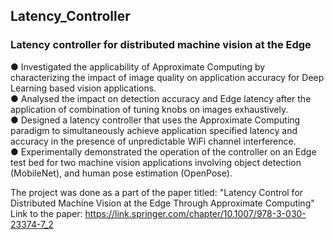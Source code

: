 ## Latency_Controller
### Latency controller for distributed machine vision at the Edge
● Investigated the applicability of Approximate Computing by characterizing the impact of image quality on application accuracy for Deep Learning based vision applications.\
● Analysed the impact on detection accuracy and Edge latency after the application of combination of tuning knobs on images exhaustively.\
● Designed a latency controller that uses the Approximate Computing paradigm to simultaneously achieve application specified latency and accuracy in the presence of unpredictable WiFi channel interference.\
● Experimentally demonstrated the operation of the controller on an Edge test bed for two machine vision applications involving object detection (MobileNet), and human pose estimation (OpenPose).

The project was done as a part of the paper titled: "Latency Control for Distributed Machine Vision at the Edge Through Approximate Computing"\
Link to the paper: https://link.springer.com/chapter/10.1007/978-3-030-23374-7_2
